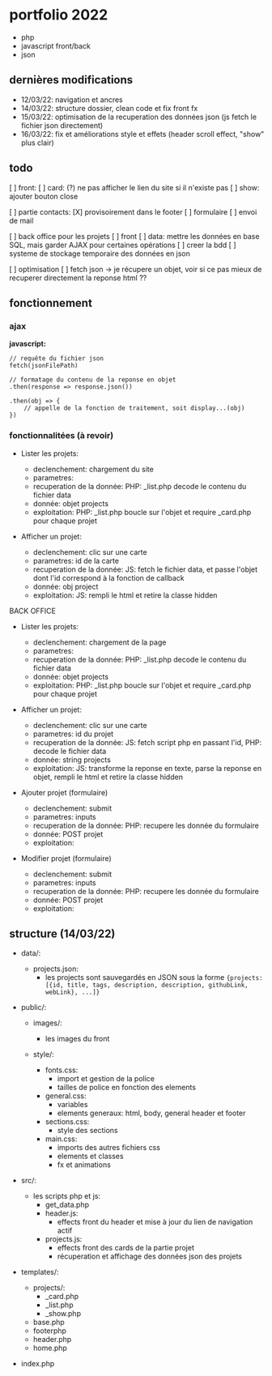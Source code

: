 # portfolio 2022
- php
- javascript front/back
- json


## dernières modifications
- 12/03/22: navigation et ancres
- 14/03/22: structure dossier, clean code et fix front fx
- 15/03/22: optimisation de la recuperation des données json (js fetch le fichier json directement)
- 16/03/22: fix et améliorations style et effets (header scroll effect, "show" plus clair)


## todo
[ ] front:
    [ ] card: (?) ne pas afficher le lien du site si il n'existe pas 
    [ ] show: ajouter bouton close 

[ ] partie contacts:
    [X] provisoirement dans le footer
    [ ] formulaire
    [ ] envoi de mail

[ ] back office pour les projets
    [ ] front
    [ ] data: mettre les données en base SQL, mais garder AJAX pour certaines opérations
        [ ] creer la bdd
        [ ] systeme de stockage temporaire des données en json

[ ] optimisation
    [ ] fetch json -> je récupere un objet, voir si ce pas mieux de recuperer directement la reponse html ?? 


## fonctionnement 
### ajax

**javascript:**
``` 
// requête du fichier json
fetch(jsonFilePath)

// formatage du contenu de la reponse en objet
.then(response => response.json())

.then(obj => {
    // appelle de la fonction de traitement, soit display...(obj)
})
```


### fonctionnalitées (à revoir)
- Lister les projets:
    - declenchement:                chargement du site
    - parametres:                   
    - recuperation de la donnée:    PHP: _list.php decode le contenu du fichier data
    - donnée:                       objet projects
    - exploitation:                 PHP: _list.php boucle sur l'objet et require _card.php pour chaque projet


- Afficher un projet:
    - declenchement:                clic sur une carte
    - parametres:                   id de la carte
    - recuperation de la donnée:    JS: fetch le fichier data, et passe l'objet dont l'id correspond à la fonction de callback
    - donnée:                       obj project 
    - exploitation:                 JS: rempli le html et retire la classe hidden 


BACK OFFICE
- Lister les projets:
    - declenchement:    chargement de la page
    - parametres:       
    - recuperation de la donnée:    PHP: _list.php decode le contenu du fichier data
    - donnée:                       objet projects 
    - exploitation:                 PHP: _list.php boucle sur l'objet et require _card.php pour chaque projet


- Afficher un projet:
    - declenchement:    clic sur une carte
    - parametres:       id du projet
    - recuperation de la donnée:    JS: fetch script php en passant l'id, PHP: decode le fichier data
    - donnée:                       string projects 
    - exploitation:                 JS: transforme la reponse en texte, parse la reponse en objet, rempli le html et retire la classe hidden


- Ajouter projet (formulaire)
    - declenchement:                submit
    - parametres:                   inputs
    - recuperation de la donnée:    PHP: recupere les donnée du formulaire
    - donnée:                       POST projet 
    - exploitation:                 


- Modifier projet (formulaire)
    - declenchement:                submit  
    - parametres:                   inputs
    - recuperation de la donnée:    PHP: recupere les donnée du formulaire
    - donnée:                       POST projet 
    - exploitation:                 


## structure (14/03/22)
- data/:
    - projects.json:    
        - les projects sont sauvegardés en JSON sous la forme `{projects: [{id, title, tags, description, description, githubLink, webLink}, ...]}`

- public/:
    - images/:   
        - les images du front

    - style/:
        - fonts.css:        
            - import et gestion de la police
            - tailles de police en fonction des elements
        - general.css:
            - variables
            - elements generaux: html, body, general header et footer 
        - sections.css:     
            - style des sections
        - main.css:
            - imports des autres fichiers css
            - elements et classes
            - fx et animations

- src/:
    - les scripts php et js:
        - get_data.php
        - header.js:
            - effects front du header et mise à jour du lien de navigation actif
        - projects.js:
            - effects front des cards de la partie projet
            - récuperation et affichage des données json des projets

- templates/:
    - projects/:
        - _card.php
        - _list.php
        - _show.php
    - base.php
    - footerphp
    - header.php
    - home.php

- index.php
